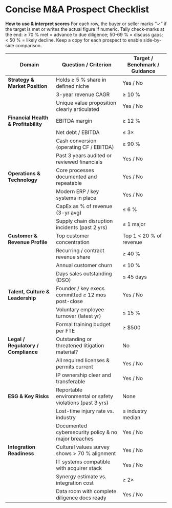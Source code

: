 # Concise M&A Prospect Checklist

**How to use & interpret scores**
For each row, the buyer or seller marks “✓” if the target is met or writes the actual figure if numeric. Tally check-marks at the end: ≥ 70 % met = advance to due diligence; 50-69 % = discuss gaps; < 50 % = likely decline. Keep a copy for each prospect to enable side-by-side comparison.

| Domain                               | Question / Criterion                                       | Target / Benchmark / Guidance |
| ------------------------------------ | ---------------------------------------------------------- | ----------------------------- |
| **Strategy & Market Position**       | Holds ≥ 5 % share in defined niche                         | Yes / No                      |
|                                      | 3-year revenue CAGR                                        | ≥ 10 %                        |
|                                      | Unique value proposition clearly articulated               | Yes / No                      |
| **Financial Health & Profitability** | EBITDA margin                                              | ≥ 12 %                        |
|                                      | Net debt / EBITDA                                          | ≤ 3×                          |
|                                      | Cash conversion (operating CF / EBITDA)                    | ≥ 90 %                        |
|                                      | Past 3 years audited or reviewed financials                | Yes / No                      |
| **Operations & Technology**          | Core processes documented and repeatable                   | Yes / No                      |
|                                      | Modern ERP / key systems in place                          | Yes / No                      |
|                                      | CapEx as % of revenue (3-yr avg)                           | ≤ 6 %                         |
|                                      | Supply chain disruption incidents (past 2 yrs)             | ≤ 1 major                     |
| **Customer & Revenue Profile**       | Top customer concentration                                 | Top 1 < 20 % of revenue       |
|                                      | Recurring / contract revenue share                         | ≥ 40 %                        |
|                                      | Annual customer churn                                      | ≤ 10 %                        |
|                                      | Days sales outstanding (DSO)                               | ≤ 45 days                     |
| **Talent, Culture & Leadership**     | Founder / key execs committed ≥ 12 mos post-close          | Yes / No                      |
|                                      | Voluntary employee turnover (latest yr)                    | ≤ 15 %                        |
|                                      | Formal training budget per FTE                             | ≥ \$500                       |
| **Legal / Regulatory / Compliance**  | Outstanding or threatened litigation material?             | No                            |
|                                      | All required licenses & permits current                    | Yes / No                      |
|                                      | IP ownership clear and transferable                        | Yes / No                      |
| **ESG & Key Risks**                  | Reportable environmental or safety violations (past 3 yrs) | None                          |
|                                      | Lost-time injury rate vs. industry                         | ≤ industry median             |
|                                      | Documented cybersecurity policy & no major breaches        | Yes / No                      |
| **Integration Readiness**            | Cultural values survey shows > 70 % alignment              | Yes / No                      |
|                                      | IT systems compatible with acquirer stack                  | Yes / No                      |
|                                      | Synergy estimate vs. integration cost                      | ≥ 2×                          |
|                                      | Data room with complete diligence docs ready               | Yes / No                      |
